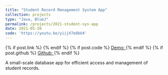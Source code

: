 ```yaml
---
title: "Student Record Management System App"
collection: projects
type: "Java, BlueJ"
permalink: /projects/2021-student-sys-app
date: 2021-05-20
code: 'https://youtu.be/yiijX7eUbU4'
---
```

<!-- citation and icon code -->
{% if post.link %}
    <a href="{{ post.link }}"><i class="fas fa-fw fa-link zoom" aria-hidden="true"></i></a>
{% endif %}
{% if post.code %}
    <a href="{{ post.code }}">Demo:  <i class="fas fa-fw fa-code zoom" aria-hidden="true"></i></a>
{% endif %}
{% if post.github %}
    <a href="{{ post.github }}">Github: <i class="fab fa-fw fa-github zoom" aria-hidden="true"></i></a>
{% endif %}


A small-scale database app for efficient access and management of student records.